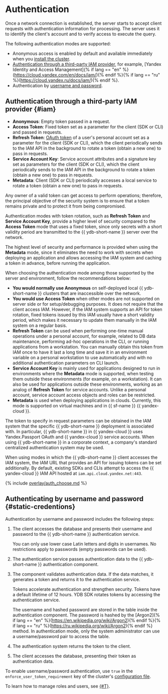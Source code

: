 # Authentication

Once a network connection is established, the server starts to accept client requests with authentication information for processing. The server uses it to identify the client's account and to verify access to execute the query.

The following authentication modes are supported:

* Anonymous access is enabled by default and available immediately when you [install the cluster](../deploy/index.md).
* [Authentication through a third-party IAM provider](#iam), for example, [Yandex Identity and Access Management]{% if lang == "en" %}(https://cloud.yandex.com/en/docs/iam/){% endif %}{% if lang == "ru" %}(https://cloud.yandex.ru/docs/iam/){% endif %}.
* Authentication by [username and password](#static-credentions).

## Authentication through a third-party IAM provider {#iam}

* **Anonymous**: Empty token passed in a request.
* **Access Token**: Fixed token set as a parameter for the client (SDK or CLI) and passed in requests.
* **Refresh Token**: [OAuth token](https://auth0.com/blog/refresh-tokens-what-are-they-and-when-to-use-them/) of a user's personal account set as a parameter for the client (SDK or CLI), which the client periodically sends to the IAM API in the background to rotate a token (obtain a new one) to pass in requests.
* **Service Account Key**: Service account attributes and a signature key set as parameters for the client (SDK or CLI), which the client periodically sends to the IAM API in the background to rotate a token (obtain a new one) to pass in requests.
* **Metadata**: Client (SDK or CLI) periodically accesses a local service to rotate a token (obtain a new one) to pass in requests.

Any owner of a valid token can get access to perform operations; therefore, the principal objective of the security system is to ensure that a token remains private and to protect it from being compromised.

Authentication modes with token rotation, such as **Refresh Token** and **Service Account Key**, provide a higher level of security compared to the **Access Token** mode that uses a fixed token, since only secrets with a short validity period are transmitted to the {{ ydb-short-name }} server over the network.

The highest level of security and performance is provided when using the **Metadata** mode, since it eliminates the need to work with secrets when deploying an application and allows accessing the IAM system and caching a token in advance, before running the application.

When choosing the authentication mode among those supported by the server and environment, follow the recommendations below:

* **You would normally use Anonymous** on self-deployed local {{ ydb-short-name }} clusters that are inaccessible over the network.
* **You would use Access Token** when other modes are not supported on server side or for setup/debugging purposes. It does not require that the client access IAM. However, if the IAM system supports an API for token rotation, fixed tokens issued by this IAM usually have a short validity period, which makes it necessary to update them manually in the IAM system on a regular basis.
* **Refresh Token** can be used when performing one-time manual operations under a personal account, for example, related to DB data maintenance, performing ad-hoc operations in the CLI, or running applications from a workstation. You can manually obtain this token from IAM once to have it last a long time and save it in an environment variable on a personal workstation to use automatically and with no additional authentication parameters on CLI launch.
* **Service Account Key** is mainly used for applications designed to run in environments where the **Metadata** mode is supported, when testing them outside these environments (for example, on a workstation). It can also be used for applications outside these environments, working as an analog of **Refresh Token** for service accounts. Unlike a personal account, service account access objects and roles can be restricted.
* **Metadata** is used when deploying applications in clouds. Currently, this mode is supported on virtual machines and in {{ sf-name }} {{ yandex-cloud }}.

The token to specify in request parameters can be obtained in the IAM system that the specific {{ ydb-short-name }} deployment is associated with. In particular, {{ ydb-short-name }} in {{ yandex-cloud }} uses Yandex.Passport OAuth and {{ yandex-cloud }} service accounts. When using {{ ydb-short-name }} in a corporate context, a company's standard centralized authentication system may be used.

When using modes in which the {{ ydb-short-name }} client accesses the IAM system, the IAM URL that provides an API for issuing tokens can be set additionally. By default, existing SDKs and CLIs attempt to access the {{ yandex-cloud }} IAM API hosted at `iam.api.cloud.yandex.net:443`.

{% include [overlay/auth_choose.md](_includes/connect_overlay/auth_choose.md) %}

## Authenticating by username and password {#static-credentions}

Authentication by username and password includes the following steps:

1. The client accesses the database and presents their username and password to the {{ ydb-short-name }} authentication service.

   You can only use lower case Latin letters and digits in usernames. No restrictions apply to passwords (empty passwords can be used).
1. The authentication service passes authentication data to the {{ ydb-short-name }} authentication component.
1. The component validates authentication data. If the data matches, it generates a token and returns it to the authentication service.

   Tokens accelerate authentication and strengthen security. Tokens have a default lifetime of 12 hours. YDB SDK rotates tokens by accessing the authentication service.

   The username and hashed password are stored in the table inside the authentication component. The password is hashed by the [Argon2]{% if lang == "en" %}(https://en.wikipedia.org/wiki/Argon2){% endif %}{% if lang == "ru" %}(https://ru.wikipedia.org/wiki/Argon2){% endif %} method. In authentication mode, only the system administrator can use a username/password pair to access the table.
1. The authentication system returns the token to the client.
1. The client accesses the database, presenting their token as authentication data.

To enable username/password authentication, use `true` in the `enforce_user_token_requirement` key of the cluster's [configuration file](../deploy/configuration/config.md#auth).

To learn how to manage roles and users, see [{#T}](../cluster/access.md).

<!-- ### API получения токенов IAM {#token-refresh-api}

Для ротации токенов {{ ydb-short-name }} SDK и CLI используют gRPC-запрос к {{ yandex-cloud }} IAM API [IamToken - create]{% if lang == "en" %}(https://cloud.yandex.com/en/docs/iam/api-ref/grpc/iam_token_service#Create){% endif %}{% if lang == "ru" %}(https://cloud.yandex.ru/docs/iam/api-ref/grpc/iam_token_service#Create){% endif %}. В режиме **Refresh Token** заданный параметром OAuth токен передается в атрибуте `yandex_passport_oauth_token`. В режиме **Service Account Key** на основании заданных атрибутов сервисной учетной записи и ключа шифрования формируется короткоживущий JWT-токен и передается в атрибуте `jwt`. Исходный код формирования JWT-токена доступен в составе SDK (например, метод `get_jwt()` в [коде на Python](https://github.com/ydb-platform/ydb-python-sdk/blob/main/ydb/iam/auth.py)).

{{ ydb-short-name }} SDK и CLI позволяют подменить хост для обращения к API получения токенов, что дает возможность реализовать аналогичный API в корпоративных контекстах. -->
